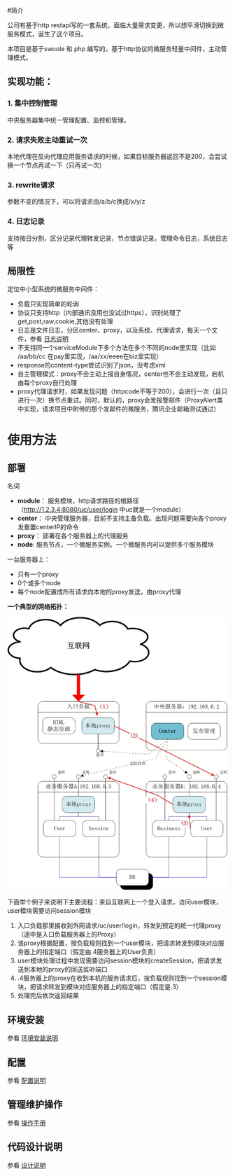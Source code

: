 #简介

公司有基于http restapi写的一套系统，面临大量需求变更，所以想平滑切换到微服务模式，诞生了这个项目。

本项目是基于swoole 和 php 编写的，基于http协议的微服务轻量中间件，主动管理模式。

## 实现功能：

### 1. 集中控制管理

中央服务器集中统一管理配置、监控和管理。

### 2. 请求失败主动重试一次

本地代理在反向代理应用服务请求的时候，如果目标服务器返回不是200，会尝试换一个节点再试一下（只再试一次）

### 3. rewrite请求

参数不变的情况下，可以将请求由/a/b/c换成/x/y/z

### 4. 日志记录

支持按日分割，区分记录代理转发记录，节点错误记录，管理命令日志，系统日志等

## 局限性

定位中小型系统的微服务中间件：

* 负载只实现简单的轮询
* 协议只支持http（内部通讯没用也没试过https），识别处理了get,post,raw,cookie,其他没有处理
* 日志是文件日志，分区center、proxy，以及系统、代理请求，每天一个文件，参看 [日志说明](docs/Logs.md)
* 不支持同一个serviceModule下多个方法在多个不同的node里实现（比如 /aa/bb/cc 在pay里实现，/aa/xx/eeee在biz里实现）
* response的content-type尝试识别了json，没考虑xml
* 自主管理模式：proxy不会主动上报自身情况，center也不会主动发现，宕机由每个proxy自行处理
* proxy代理请求时，如果发现问题（httpcode不等于200），会进行一次（且只进行一次）换节点重试。同时，默认的，proxy会发报警邮件（ProxyAlert类中实现，请求项目中附带的那个发邮件的微服务，腾讯企业邮箱测试通过）

# 使用方法

## 部署

名词

- **module**：  服务模块，http请求路径的根路径（http://1.2.3.4:8080/uc/user/login 中uc就是一个module）
- **center**： 中央管理服务器，目前不支持主备负载。出现问题需要向各个proxy发重置centerIP的命令
- **proxy**： 部署在各个服务器上的代理服务
- **node**: 服务节点，一个微服务实例。一个微服务内可以提供多个服务模块

一台服务器上：

- 只有一个proxy
- 0个或多个node
- 每个node配置成所有请求向本地的proxy发送，由proxy代理

**一个典型的网络拓扑：**


![](docs/clasic_topology.jpg)

下面举个例子来说明下主要流程：来自互联网上一个登入请求，访问user模块，user模块需要访问session模块

1. 入口负载那里接收到外网请求/uc/user/login，转发到预定的统一代理proxy（途中是入口负载服务器上的Proxy）
2. 该proxy根据配置，按负载规则找到一个user模块，把请求转发到模块对应服务器上的指定端口（假定由.4服务器上的User负责）
3. user模块处理过程中发现需要访问session模块的createSession，把请求发送到本地的proxy的回送监听端口
4. .4服务器上的proxy在收到本机的服务请求后，按负载规则找到一个session模块，把请求转发到模块对应服务器上的指定端口（假定是.3）
5. 处理完后依次返回结果

## 环境安装

参看 [环境安装说明](docs/EnvInstall.md)

## 配置
 
参看 [配置说明](docs/Config.md)

## 管理维护操作

参看 [操作手册](docs/Cmds.md)

## 代码设计说明

参看 [设计说明](docs/Design.md)
